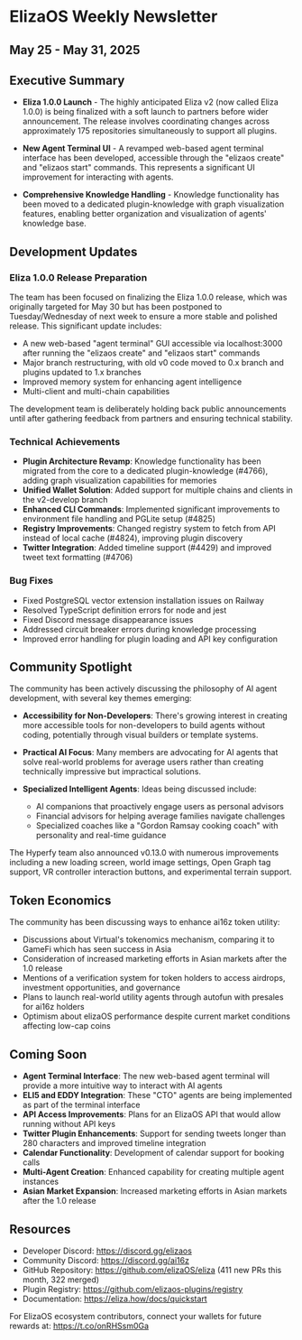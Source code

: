# ElizaOS Weekly Newsletter
## May 25 - May 31, 2025

## Executive Summary

- **Eliza 1.0.0 Launch** - The highly anticipated Eliza v2 (now called Eliza 1.0.0) is being finalized with a soft launch to partners before wider announcement. The release involves coordinating changes across approximately 175 repositories simultaneously to support all plugins.

- **New Agent Terminal UI** - A revamped web-based agent terminal interface has been developed, accessible through the "elizaos create" and "elizaos start" commands. This represents a significant UI improvement for interacting with agents.

- **Comprehensive Knowledge Handling** - Knowledge functionality has been moved to a dedicated plugin-knowledge with graph visualization features, enabling better organization and visualization of agents' knowledge base.

## Development Updates

### Eliza 1.0.0 Release Preparation
The team has been focused on finalizing the Eliza 1.0.0 release, which was originally targeted for May 30 but has been postponed to Tuesday/Wednesday of next week to ensure a more stable and polished release. This significant update includes:

- A new web-based "agent terminal" GUI accessible via localhost:3000 after running the "elizaos create" and "elizaos start" commands
- Major branch restructuring, with old v0 code moved to 0.x branch and plugins updated to 1.x branches
- Improved memory system for enhancing agent intelligence
- Multi-client and multi-chain capabilities

The development team is deliberately holding back public announcements until after gathering feedback from partners and ensuring technical stability.

### Technical Achievements
- **Plugin Architecture Revamp**: Knowledge functionality has been migrated from the core to a dedicated plugin-knowledge (#4766), adding graph visualization capabilities for memories
- **Unified Wallet Solution**: Added support for multiple chains and clients in the v2-develop branch
- **Enhanced CLI Commands**: Implemented significant improvements to environment file handling and PGLite setup (#4825)
- **Registry Improvements**: Changed registry system to fetch from API instead of local cache (#4824), improving plugin discovery
- **Twitter Integration**: Added timeline support (#4429) and improved tweet text formatting (#4706)

### Bug Fixes
- Fixed PostgreSQL vector extension installation issues on Railway
- Resolved TypeScript definition errors for node and jest
- Fixed Discord message disappearance issues
- Addressed circuit breaker errors during knowledge processing
- Improved error handling for plugin loading and API key configuration

## Community Spotlight

The community has been actively discussing the philosophy of AI agent development, with several key themes emerging:

- **Accessibility for Non-Developers**: There's growing interest in creating more accessible tools for non-developers to build agents without coding, potentially through visual builders or template systems.

- **Practical AI Focus**: Many members are advocating for AI agents that solve real-world problems for average users rather than creating technically impressive but impractical solutions.

- **Specialized Intelligent Agents**: Ideas being discussed include:
  - AI companions that proactively engage users as personal advisors
  - Financial advisors for helping average families navigate challenges
  - Specialized coaches like a "Gordon Ramsay cooking coach" with personality and real-time guidance

The Hyperfy team also announced v0.13.0 with numerous improvements including a new loading screen, world image settings, Open Graph tag support, VR controller interaction buttons, and experimental terrain support.

## Token Economics

The community has been discussing ways to enhance ai16z token utility:

- Discussions about Virtual's tokenomics mechanism, comparing it to GameFi which has seen success in Asia
- Consideration of increased marketing efforts in Asian markets after the 1.0 release
- Mentions of a verification system for token holders to access airdrops, investment opportunities, and governance
- Plans to launch real-world utility agents through autofun with presales for ai16z holders
- Optimism about elizaOS performance despite current market conditions affecting low-cap coins

## Coming Soon

- **Agent Terminal Interface**: The new web-based agent terminal will provide a more intuitive way to interact with AI agents
- **ELI5 and EDDY Integration**: These "CTO" agents are being implemented as part of the terminal interface
- **API Access Improvements**: Plans for an ElizaOS API that would allow running without API keys
- **Twitter Plugin Enhancements**: Support for sending tweets longer than 280 characters and improved timeline integration
- **Calendar Functionality**: Development of calendar support for booking calls
- **Multi-Agent Creation**: Enhanced capability for creating multiple agent instances
- **Asian Market Expansion**: Increased marketing efforts in Asian markets after the 1.0 release

## Resources

- Developer Discord: https://discord.gg/elizaos
- Community Discord: https://discord.gg/ai16z
- GitHub Repository: https://github.com/elizaOS/eliza (411 new PRs this month, 322 merged)
- Plugin Registry: https://github.com/elizaos-plugins/registry
- Documentation: https://eliza.how/docs/quickstart

For ElizaOS ecosystem contributors, connect your wallets for future rewards at: https://t.co/onRHSsm0Ga